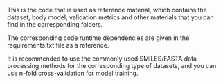This is the code that is used as reference material, which contains the dataset, body model, validation metrics and other materials that you can find in the corresponding folders.  

The corresponding code runtime dependencies are given in the requirements.txt file as a reference.  

It is recommended to use the commonly used SMILES/FASTA data processing methods for the corresponding type of datasets, and you can use n-fold cross-validation for model training.
